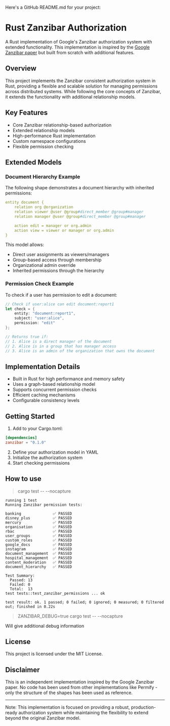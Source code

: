 Here's a GitHub README.md for your project:

# Rust Zanzibar Authorization

A Rust implementation of Google's Zanzibar authorization system with extended functionality. This implementation is inspired by the [Google Zanzibar paper](https://research.google/pubs/pub48190/) but built from scratch with additional features.

## Overview

This project implements the Zanzibar consistent authorization system in Rust, providing a flexible and scalable solution for managing permissions across distributed systems. While following the core concepts of Zanzibar, it extends the functionality with additional relationship models.

## Key Features

- Core Zanzibar relationship-based authorization
- Extended relationship models
- High-performance Rust implementation
- Custom namespace configurations
- Flexible permission checking

## Extended Models

### Document Hierarchy Example

The following shape demonstrates a document hierarchy with inherited permissions:

```yaml
entity document {
    relation org @organization
    relation viewer @user @group#direct_member @group#manager
    relation manager @user @group#direct_member @group#manager

    action edit = manager or org.admin
    action view = viewer or manager or org.admin
}
```

This model allows:
- Direct user assignments as viewers/managers
- Group-based access through membership
- Organizational admin override
- Inherited permissions through the hierarchy

### Permission Check Example

To check if a user has permission to edit a document:

```rust
// Check if user:alice can edit document:report1
let check = {
    entity: "document:report1",
    subject: "user:alice",
    permission: "edit"
};

// Returns true if:
// 1. Alice is a direct manager of the document
// 2. Alice is in a group that has manager access
// 3. Alice is an admin of the organization that owns the document
```

## Implementation Details

- Built in Rust for high performance and memory safety
- Uses a graph-based relationship model
- Supports concurrent permission checks
- Efficient caching mechanisms
- Configurable consistency levels

## Getting Started

1. Add to your Cargo.toml:
```toml
[dependencies]
zanzibar = "0.1.0"
```

2. Define your authorization model in YAML
3. Initialize the authorization system
4. Start checking permissions

## How to use
> cargo test -- --nocapture

```
running 1 test
Running Zanzibar permission tests:

banking              ✅ PASSED
disney_plus          ✅ PASSED
mercury              ✅ PASSED
organisation         ✅ PASSED
rbac                 ✅ PASSED
user_groups          ✅ PASSED
custom_roles         ✅ PASSED
google_docs          ✅ PASSED
instagram            ✅ PASSED
document_management  ✅ PASSED
hospital_management  ✅ PASSED
content_moderation   ✅ PASSED
document_hierarchy   ✅ PASSED

Test Summary:
  Passed: 13
  Failed: 0
  Total:  13
test tests::test_zanzibar_permissions ... ok

test result: ok. 1 passed; 0 failed; 0 ignored; 0 measured; 0 filtered out; finished in 0.22s
```

> ZANZIBAR_DEBUG=true cargo test -- --nocapture

Will give additional debug information

## License

This project is licensed under the MIT License.

## Disclaimer

This is an independent implementation inspired by the Google Zanzibar paper. No code has been used from other implementations like Permify - only the structure of the shapes has been used as reference.

---

Note: This implementation is focused on providing a robust, production-ready authorization system while maintaining the flexibility to extend beyond the original Zanzibar model.